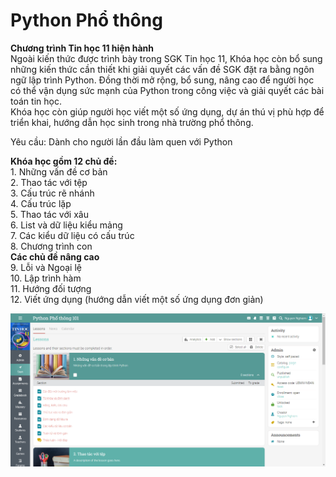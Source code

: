 # Python Phổ thông

**Chương trình Tin học 11 hiện hành**\
Ngoài kiến thức được trình bày trong SGK Tin học 11, Khóa học còn bổ sung những kiến thức cần thiết khi giải quyết các vấn đề SGK đặt ra bằng ngôn ngữ lập trình Python. Đồng thời mở rộng, bổ sung, nâng cao để người học có thể vận dụng sức mạnh của Python trong công việc và giải quyết các bài toán tin học.\
Khóa học còn giúp người học viết một số ứng dụng, dự án thú vị phù hợp để triển khai, hướng dẫn học sinh trong nhà trường phổ thông.

Yêu cầu: Dành cho người lần đầu làm quen với Python

**Khóa học gồm 12 chủ đề:**\
1\. Những vấn đề cơ bản\
2\. Thao tác với tệp\
3\. Cấu trúc rẽ nhánh\
4\. Cấu trúc lặp\
5\. Thao tác với xâu\
6\. List và dữ liệu kiểu mảng\
7\. Các kiểu dữ liệu có cấu trúc\
8\. Chương trình con\
**Các chủ đề nâng cao**\
9\. Lỗi và Ngoại lệ\
10\. Lập trình hàm\
11\. Hướng đối tượng\
12\. Viết ứng dụng (hướng dẫn viết một số ứng dụng đơn giản)

![](../.gitbook/assets/image.png)
